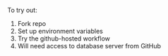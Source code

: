 To try out:
1. Fork repo
2. Set up environment variables
3. Try the github-hosted workflow
4. Will need access to database server from GitHub



